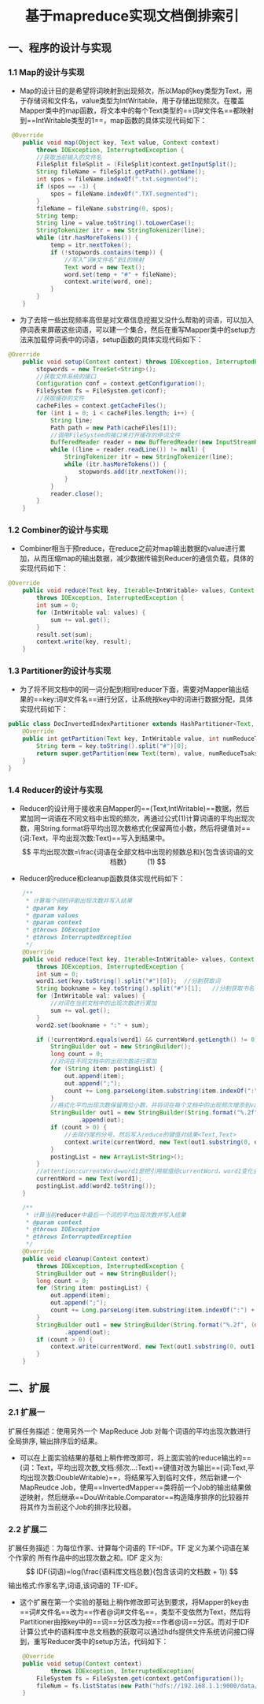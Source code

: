 <center><h1>基于mapreduce实现文档倒排索引</h1></center>

## 一、程序的设计与实现

### 1.1 Map的设计与实现

* Map的设计目的是希望将词映射到出现频次，所以Map的key类型为Text，用于存储词和文件名，value类型为IntWritable，用于存储出现频次。在覆盖Mapper类中的map函数，将文本中的每个Text类型的==词#文件名==都映射到==IntWritable类型的1==，map函数的具体实现代码如下：

```java
 @Override
    public void map(Object key, Text value, Context context)
        throws IOException, InterruptedException {
        //获取当前输入的文件名
        FileSplit fileSplit = (FileSplit)context.getInputSplit();
        String fileName = fileSplit.getPath().getName();
        int spos = fileName.indexOf(".txt.segmented");
        if (spos == -1) {
            spos = fileName.indexOf(".TXT.segmented");
        }
        fileName = fileName.substring(0, spos);
        String temp;
        String line = value.toString().toLowerCase();
        StringTokenizer itr = new StringTokenizer(line);
        while (itr.hasMoreTokens()) {
            temp = itr.nextToken();
            if (!stopwords.contains(temp)) {
                //写入”词#文件名“到1的映射
                Text word = new Text();
                word.set(temp + "#" + fileName);
                context.write(word, one);
            }
        }
    }
```

* 为了去除一些出现频率高但是对文章信息挖掘又没什么帮助的词语，可以加入停词表来屏蔽这些词语，可以建一个集合，然后在重写Mapper类中的setup方法来加载停词表中的词语，setup函数的具体实现代码如下：

```java
@Override
    public void setup(Context context) throws IOException, InterruptedException {
        stopwords = new TreeSet<String>();
        //获取文件系统的接口
        Configuration conf = context.getConfiguration();
        FileSystem fs = FileSystem.get(conf);
        //获取缓存的文件
        cacheFiles = context.getCacheFiles();
        for (int i = 0; i < cacheFiles.length; i++) {
            String line;
            Path path = new Path(cacheFiles[i]);
            //调用FileSystem的接口来打开缓存的停词文件
            BufferedReader reader = new BufferedReader(new InputStreamReader(fs.open(path)));
            while ((line = reader.readLine()) != null) {
                StringTokenizer itr = new StringTokenizer(line);
                while (itr.hasMoreTokens()) {
                    stopwords.add(itr.nextToken());
                }
            }
            reader.close();
        }
    }
```

### 1.2 Combiner的设计与实现

* Combiner相当于预reduce，在reduce之前对map输出数据的value进行累加，从而压缩map的输出数据，减少数据传输到Reducer的通信负载，具体的实现代码如下：

```java
@Override
    public void reduce(Text key, Iterable<IntWritable> values, Context context)
        throws IOException, InterruptedException {
        int sum = 0;
        for (IntWritable val: values) {
            sum += val.get();
        }
        result.set(sum);
        context.write(key, result);
    }
```

### 1.3 Partitioner的设计与实现

* 为了将不同文档中的同一词分配到相同reducer下面，需要对Mapper输出结果的==key:词#文件名==进行分区，让系统按key中的词进行数据分配，具体实现代码如下：

```java
public class DocInvertedIndexPartitioner extends HashPartitioner<Text, IntWritable> {
    @Override
    public int getPartition(Text key, IntWritable value, int numReduceTsaks) {
        String term = key.toString().split("#")[0];
        return super.getPartition(new Text(term), value, numReduceTsaks);
    }
}
```

### 1.4 Reducer的设计与实现

* Reducer的设计用于接收来自Mapper的==(Text,IntWritable)==数据，然后累加同一词语在不同文档中出现的频次，再通过公式(1)计算词语的平均出现次数，用String.format将平均出现次数格式化保留两位小数，然后将键值对==(词:Text，平均出现次数:Text)==写入到结果中。
$$
平均出现次数=\frac{词语在全部文档中出现的频数总和}{包含该词语的文档数}　　　(1)
$$

* Reducer的reduce和cleanup函数具体实现代码如下：

```java
 	/**
     * 计算每个词的评剧出现次数并写入结果
     * @param key
     * @param values
     * @param context
     * @throws IOException
     * @throws InterruptedException
     */
    @Override
    public void reduce(Text key, Iterable<IntWritable> values, Context context)
        throws IOException, InterruptedException {
        int sum = 0;
        word1.set(key.toString().split("#")[0]);  //分割获取词
        String bookname = key.toString().split("#")[1];   //分割获取书名
        for (IntWritable val: values) {
            //对词在当前文档中的出现次数进行累加
            sum += val.get();
        }
        word2.set(bookname + ":" + sum);

        if (!currentWord.equals(word1) && currentWord.getLength() != 0) {
            StringBuilder out = new StringBuilder();
            long count = 0;
            //对词在不同文档中的出现次数进行累加
            for (String item: postingList) {
                out.append(item);
                out.append(";");
                count += Long.parseLong(item.substring(item.indexOf(":") + 1));
            }
            //格式化平均出现次数保留两位小数，并将词在每个文档中的出现频次增添到value中
            StringBuilder out1 = new StringBuilder(String.format("%.2f", (double)count/postingList.size()) + ",")
                    .append(out);
            if (count > 0) {
                //去除行尾的分号，然后写入reduce的键值对结果<Text,Text>
                context.write(currentWord, new Text(out1.substring(0, out1.lastIndexOf(";"))));
            }
            postingList = new ArrayList<String>();
        }
        //attention:currentWord=word1是把引用赋值给currentWord，word1变化会导致currentWord变化，所以要用new Text
        currentWord = new Text(word1);
        postingList.add(word2.toString());
    }

    /**
     * 计算当前reducer中最后一个词的平均出现次数并写入结果
     * @param context
     * @throws IOException
     * @throws InterruptedException
     */
    @Override
    public void cleanup(Context context)
        throws IOException, InterruptedException {
        StringBuilder out = new StringBuilder();
        long count = 0;
        for (String item: postingList) {
            out.append(item);
            out.append(";");
            count += Long.parseLong(item.substring(item.indexOf(":") + 1));
        }
        StringBuilder out1 = new StringBuilder(String.format("%.2f", (double)count/postingList.size()) + ",")
                .append(out);
        if (count > 0) {
            context.write(currentWord, new Text(out1.substring(0, out1.lastIndexOf(";"))));
        }
    }
```



## 二、扩展

### 2.1 扩展一

扩展任务描述：使用另外一个 MapReduce Job 对每个词语的平均出现次数进行全局排序,
输出排序后的结果。

- 可以在上面实验结果的基础上稍作修改即可，将上面实验的reduce输出的==(词：Text，平均出现次数,文档:频次...:Text)==键值对改为输出==(词:Text,平均出现次数:DoubleWritable)==，将结果写入到临时文件，然后新建一个MapReudce Job，使用==InvertedMapper==类将前一个Job的输出结果做逆映射，然后继承==DouWritable.Comparator==构造降序排序的比较器并将其作为当前这个Job的排序比较器。

### 2.2 扩展二

扩展任务描述：为每位作家、计算每个词语的 TF-IDF。TF 定义为某个词语在某个作家的
所有作品中的出现次数之和。IDF 定义为:
$$
IDF(词语)=log(\frac{语料库文档总数}{包含该词的文档数 + 1})
$$
输出格式:作家名字,词语,该词语的 TF-IDF。

- 这个扩展在第一个实验的基础上稍作修改即可达到要求，将Mapper的key由==词#文件名==改为==作者@词#文件名==，类型不变依然为Text，然后将Partitioner由按key中的==词==分区改为按==作者@词==分区。而对于IDF计算公式中的语料库中总文档数的获取可以通过hdfs提供文件系统访问接口得到，重写Reducer类中的setup方法，代码如下：

```java
    @Override
    public void setup(Context context)
            throws IOException, InterruptedException{
        FileSystem fs = FileSystem.get(context.getConfiguration());
        fileNum = fs.listStatus(new Path("hdfs://192.168.1.1:9000/data/wuxia_novels")).length;
    }
```
